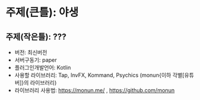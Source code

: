 # 주제(큰틀): 야생
## 주제(작은틀): ???
- 버전: 최신버전
- 서버구동기: paper
- 플러그인개발언어: Kotlin
- 사용할 라이브러리: Tap, InvFX, Kommand, Psychics (monun{이하 각별[유튜버]}의 라이브러리)
- 라이브러리 사용법: https://monun.me/ , https://github.com/monun
